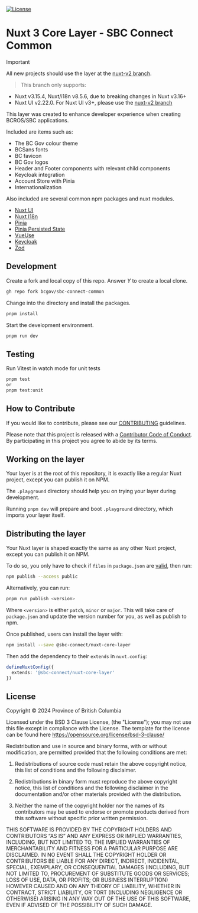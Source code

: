 [![License](https://img.shields.io/badge/License-BSD%203%20Clause-blue.svg)](LICENSE)

# Nuxt 3 Core Layer - SBC Connect Common

> [!IMPORTANT]
> All new projects should use the layer at the [nuxt-v2 branch](https://github.com/bcgov/sbc-connect-common/tree/nuxt-v2).

> This branch only supports: 
   - Nuxt v3.15.4, Nuxt/i18n v8.5.6, due to breaking changes in Nuxt v3.16+
   - Nuxt UI v2.22.0. For Nuxt UI v3+, please use the [nuxt-v2 branch](https://github.com/bcgov/sbc-connect-common/tree/nuxt-v2)

This layer was created to enhance developer experience when creating BCROS/SBC applications.

Included are items such as:

- The BC Gov colour theme
- BCSans fonts
- BC favicon
- BC Gov logos 
- Header and Footer components with relevant child components
- Keycloak integration
- Account Store with Pinia
- Internationalization

Also included are several common npm packages and nuxt modules.

- [Nuxt UI](https://ui.nuxt.com/)
- [Nuxt I18n](https://i18n.nuxtjs.org/?utm_source=nuxt.com&utm_medium=aside-module&utm_campaign=nuxt.com)
- [Pinia](https://pinia.vuejs.org/introduction.html)
- [Pinia Persisted State](https://prazdevs.github.io/pinia-plugin-persistedstate/?utm_source=nuxt.com&utm_medium=aside-module&utm_campaign=nuxt.com)
- [VueUse](https://vueuse.org/)
- [Keycloak](https://www.keycloak.org/docs/latest/securing_apps/index.html#_javascript_adapter)
- [Zod](https://zod.dev/)

## Development

Create a fork and local copy of this repo. Answer _Y_ to create a local clone.
```bash
gh repo fork bcgov/sbc-connect-common
```

Change into the directory and install the packages.
```bash
pnpm install
```

Start the development environment.
```bash
pnpm run dev
```

## Testing

Run Vitest in watch mode for unit tests
```bash
pnpm test
or
pnpm test:unit
```

## How to Contribute

If you would like to contribute, please see our [CONTRIBUTING](./CONTRIBUTING.md) guidelines.

Please note that this project is released with a [Contributor Code of Conduct](./CODE_OF_CONDUCT.md).
By participating in this project you agree to abide by its terms.

## Working on the layer

Your layer is at the root of this repository, it is exactly like a regular Nuxt project, except you can publish it on NPM.

The `.playground` directory should help you on trying your layer during development.

Running `pnpm dev` will prepare and boot `.playground` directory, which imports your layer itself.

## Distributing the layer

Your Nuxt layer is shaped exactly the same as any other Nuxt project, except you can publish it on NPM.

To do so, you only have to check if `files` in `package.json` are [valid](https://nuxt.com/docs/guide/going-further/layers#npm-package), then run:

```bash
npm publish --access public
```

Alternatively, you can run:

```bash
pnpm run publish <version>
```

Where `<version>` is either `patch`, `minor` or `major`. This will take care of `package.json` and update the version number for you, as well as publish to npm.

Once published, users can install the layer with:

```bash
npm install --save @sbc-connect/nuxt-core-layer
```

Then add the dependency to their `extends` in `nuxt.config`:

```ts
defineNuxtConfig({
  extends: '@sbc-connect/nuxt-core-layer'
})
```

## License
Copyright © 2024 Province of British Columbia

Licensed under the BSD 3 Clause License, (the "License");
you may not use this file except in compliance with the License.
The template for the license can be found here
   https://opensource.org/license/bsd-3-clause/

Redistribution and use in source and binary forms,
with or without modification, are permitted provided that the
following conditions are met:

1. Redistributions of source code must retain the above copyright notice,
   this list of conditions and the following disclaimer.

2. Redistributions in binary form must reproduce the above copyright notice,
   this list of conditions and the following disclaimer in the documentation
   and/or other materials provided with the distribution.

3. Neither the name of the copyright holder nor the names of its contributors
   may be used to endorse or promote products derived from this software
   without specific prior written permission.

THIS SOFTWARE IS PROVIDED BY THE COPYRIGHT HOLDERS AND CONTRIBUTORS “AS IS”
AND ANY EXPRESS OR IMPLIED WARRANTIES, INCLUDING, BUT NOT LIMITED TO,
THE IMPLIED WARRANTIES OF MERCHANTABILITY AND FITNESS FOR A PARTICULAR PURPOSE
ARE DISCLAIMED. IN NO EVENT SHALL THE COPYRIGHT HOLDER OR CONTRIBUTORS BE
LIABLE FOR ANY DIRECT, INDIRECT, INCIDENTAL, SPECIAL, EXEMPLARY, OR
CONSEQUENTIAL DAMAGES (INCLUDING, BUT NOT LIMITED TO, PROCUREMENT OF
SUBSTITUTE GOODS OR SERVICES; LOSS OF USE, DATA, OR PROFITS; OR BUSINESS
INTERRUPTION) HOWEVER CAUSED AND ON ANY THEORY OF LIABILITY, WHETHER IN
CONTRACT, STRICT LIABILITY, OR TORT (INCLUDING NEGLIGENCE OR OTHERWISE)
ARISING IN ANY WAY OUT OF THE USE OF THIS SOFTWARE, EVEN IF ADVISED OF THE
POSSIBILITY OF SUCH DAMAGE.
